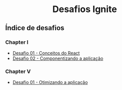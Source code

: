 <h1 align="center">
  Desafios Ignite
</h1>

## Índice de desafios

### Chapter I

- [Desafio 01 - Conceitos do React](https://github.com/vx-charles/ignite-reactjs-desafios/tree/main/chapter-I-desafio-01-conceitos-do-react)
- [Desafio 02 - Componentizando a aplicação](https://github.com/vx-charles/ignite-reactjs-desafios/tree/main/chapter-I-desafio-02-componentizando-a-aplicacao)

### Chapter V

- [Desafio 01 - Otimizando a aplicação](https://github.com/vx-charles/ignite-reactjs-desafios/tree/main/chapter-V-desafio-01-otimizando-a-aplicacao)
